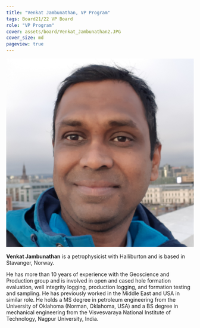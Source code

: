 ```yaml
---
title: "Venkat Jambunathan, VP Program"
tags: Board21/22 VP Board
role: "VP Program"
cover: assets/board/Venkat_Jambunathan2.JPG
cover_size: md
pageview: true
---
```

<img class="image image--md circle shadow center" src="/assets/board/Venkat_Jambunathan2.JPG"/>


**Venkat Jambunathan** is a petrophysicist with Halliburton and is based in Stavanger, Norway. 
<!--more-->
He has more than 10 years of experience with the Geoscience and Production group and is involved in open and cased hole formation evaluation, well integrity logging, production logging, and formation testing and sampling. He has previously worked in the Middle East and USA in similar role. He holds a MS degree in petroleum engineering from the University of Oklahoma (Norman, Oklahoma, USA) and a BS degree in mechanical engineering from the Visvesvaraya National Institute of Technology, Nagpur University, India.